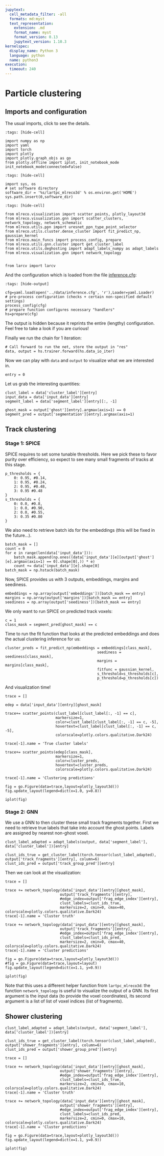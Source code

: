 ```yaml
---
jupytext:
  cell_metadata_filter: -all
  formats: md:myst
  text_representation:
    extension: .md
    format_name: myst
    format_version: 0.13
    jupytext_version: 1.10.3
kernelspec:
  display_name: Python 3
  language: python
  name: python3
execution:
  timeout: 240
---
```


# Particle clustering

## Imports and configuration
The usual imports, click to see the details.

```{code-cell}
:tags: [hide-cell]

import numpy as np
import yaml
import torch
import plotly
import plotly.graph_objs as go
from plotly.offline import iplot, init_notebook_mode
init_notebook_mode(connected=False)
```

```{code-cell}
:tags: [hide-cell]

import sys, os
# set software directory
software_dir = '%s/lartpc_mlreco3d' % os.environ.get('HOME')
sys.path.insert(0,software_dir)
```

```{code-cell}
:tags: [hide-cell]

from mlreco.visualization import scatter_points, plotly_layout3d
from mlreco.visualization.gnn import scatter_clusters, network_topology, network_schematic
from mlreco.utils.ppn import uresnet_ppn_type_point_selector
from mlreco.utils.cluster.dense_cluster import fit_predict_np, gaussian_kernel
from mlreco.main_funcs import process_config, prepare
from mlreco.utils.gnn.cluster import get_cluster_label
from mlreco.utils.deghosting import adapt_labels_numpy as adapt_labels
from mlreco.visualization.gnn import network_topology


from larcv import larcv
```

And the configuration which is loaded from the file [inference.cfg](./inference.cfg):
```{code-cell}
:tags: [hide-output]

cfg=yaml.load(open('../data/inference.cfg', 'r'),Loader=yaml.Loader)
# pre-process configuration (checks + certain non-specified default settings)
process_config(cfg)
# prepare function configures necessary "handlers"
hs=prepare(cfg)
```
The output is hidden because it reprints the entire (lengthy) configuration. Feel 
free to take a look if you are curious!

Finally we run the chain for 1 iteration:
```{code-cell}
# Call forward to run the net, store the output in "res"
data, output = hs.trainer.forward(hs.data_io_iter)
```
Now we can play with `data` and `output` to visualize what we are interested in.
```{code-cell}
entry = 0
```
Let us grab the interesting quantities:
```{code-cell}
clust_label = data['cluster_label'][entry]
input_data = data['input_data'][entry]
segment_label = data['segment_label'][entry][:, -1]

ghost_mask = output['ghost'][entry].argmax(axis=1) == 0
segment_pred = output['segmentation'][entry].argmax(axis=1)
```

## Track clustering

### Stage 1: SPICE
SPICE requires to set some tunable thresholds. Here we pick these to favor purity 
over efficiency, so expect to see many small fragments of tracks at this stage.

```{code-cell}
p_thresholds = {
    0: 0.95, #0.14,
    1: 0.95, #0.24,
    2: 0.95, #0.48,
    3: 0.95 #0.48
}
s_thresholds = {
    0: 0.0, #0.8,
    1: 0.0, #0.90,
    2: 0.0, #0.55,
    3: 0.35 #0.80
}
```
We also need to retrieve batch ids for the embeddings (this will be fixed in the future...).
```{code-cell}
batch_mask = []
count = 0
for e in range(len(data['input_data'])):
    batch_mask.append(np.ones((data['input_data'][e][output['ghost'][e].argmax(axis=1) == 0].shape[0],)) * e)
    count += data['input_data'][e].shape[0]
batch_mask = np.hstack(batch_mask)
```

Now, SPICE provides us with 3 outputs, embeddings, margins and seediness.
```{code-cell}
embeddings = np.array(output['embeddings'])[batch_mask == entry]
margins = np.array(output['margins'])[batch_mask == entry]
seediness = np.array(output['seediness'])[batch_mask == entry]
```
We only want to run SPICE on predicted track voxels:
```{code-cell}
c = 1
class_mask = segment_pred[ghost_mask] == c
```
Time to run the fit function that looks at the predicted embeddings and
does the actual clustering inference for us:
```{code-cell}
cluster_preds = fit_predict_np(embeddings = embeddings[class_mask],
                                          seediness = seediness[class_mask], 
                                          margins = margins[class_mask], 
                                          fitfunc = gaussian_kernel,
                                          s_threshold=s_thresholds[c],
                                          p_threshold=p_thresholds[c])
```

And visualization time!

```{code-cell}
trace = []

edep = data['input_data'][entry][ghost_mask]

trace+= scatter_points(clust_label[clust_label[:, -1] == c],
                       markersize=1,
                       color=clust_label[clust_label[:, -1] == c, -5],
                       hovertext=clust_label[clust_label[:, -1] == c, -5],
                       colorscale=plotly.colors.qualitative.Dark24)

trace[-1].name = 'True cluster labels'

trace+= scatter_points(edep[class_mask],
                       markersize=1,
                       color=cluster_preds,
                       hovertext=cluster_preds,
                       colorscale=plotly.colors.qualitative.Dark24)

trace[-1].name = 'Clustering predictions'

fig = go.Figure(data=trace,layout=plotly_layout3d())
fig.update_layout(legend=dict(x=1.0, y=0.8))

iplot(fig)
```

### Stage 2: GNN
We use a GNN to then cluster these small track fragments together.
First we need to retrieve true labels that take into account the 
ghost points. Labels are assigned by nearest non-ghost voxel.

```{code-cell}
clust_label_adapted = adapt_labels(output, data['segment_label'], data['cluster_label'])[entry]

clust_ids_true = get_cluster_label(torch.tensor(clust_label_adapted), output['track_fragments'][entry], column=6)
clust_ids_pred = output['track_group_pred'][entry]
```

Then we can look at the visualization:
```{code-cell}
trace = []

trace += network_topology(data['input_data'][entry][ghost_mask],
                         output['track_fragments'][entry],
                         #edge_index=output['frag_edge_index'][entry],
                         clust_labels=clust_ids_true,
                         markersize=2, cmin=0, cmax=40, colorscale=plotly.colors.qualitative.Dark24)
trace[-1].name = 'Cluster truth'

trace += network_topology(data['input_data'][entry][ghost_mask],
                         output['track_fragments'][entry],
                         #edge_index=output['frag_edge_index'][entry],
                         clust_labels=clust_ids_pred,
                         markersize=2, cmin=0, cmax=40, colorscale=plotly.colors.qualitative.Dark24)
trace[-1].name = 'Cluster predictions'

fig = go.Figure(data=trace,layout=plotly_layout3d())
#fig = go.Figure(data=trace,layout=layout)
fig.update_layout(legend=dict(x=1.1, y=0.9))

iplot(fig)
```

Note that this uses a different helper function from `lartpc_mlreco3d`: the function
`network_topology` is useful to visualize the output of a GNN. Its first argument is 
the input data (to provide the voxel coordinates), its second argument is a list of 
list of voxel indices (list of fragments).

## Shower clustering

```{code-cell}
clust_label_adapted = adapt_labels(output, data['segment_label'], data['cluster_label'])[entry]

clust_ids_true = get_cluster_label(torch.tensor(clust_label_adapted), output['shower_fragments'][entry], column=6)
clust_ids_pred = output['shower_group_pred'][entry]
```

```{code-cell}
trace = []

trace += network_topology(data['input_data'][entry][ghost_mask],
                         output['shower_fragments'][entry],
                         #edge_index=output['frag_edge_index'][entry],
                         clust_labels=clust_ids_true,
                         markersize=2, cmin=0, cmax=10, colorscale=plotly.colors.qualitative.Dark24)
trace[-1].name = 'Cluster truth'

trace += network_topology(data['input_data'][entry][ghost_mask],
                         output['shower_fragments'][entry],
                         #edge_index=output['frag_edge_index'][entry],
                         clust_labels=clust_ids_pred,
                         markersize=2, cmin=0, cmax=10, colorscale=plotly.colors.qualitative.Dark24)
trace[-1].name = 'Cluster predictions'

fig = go.Figure(data=trace,layout=plotly_layout3d())
fig.update_layout(legend=dict(x=1.1, y=0.9))

iplot(fig)
```